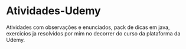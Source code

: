 # Atividades-Udemy
Atividades com observações e enunciados, pack de dicas em java, exercicios ja resolvidos por mim no decorrer do curso da plataforma da Udemy.

